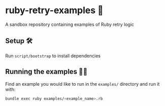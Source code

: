 # ruby-retry-examples 🔄

A sandbox repository containing examples of Ruby retry logic

## Setup 🛠

Run `script/bootstrap` to install dependencies

## Running the examples 🏃‍♂

Find an example you would like to run in the `examples/` directory and run it with:

```bash
bundle exec ruby examples/<example_name>.rb
```
